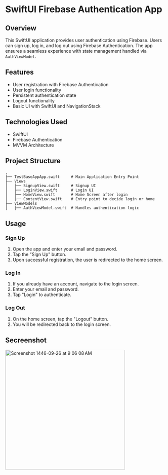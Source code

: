 # SwiftUI Firebase Authentication App

## Overview
This SwiftUI application provides user authentication using Firebase. Users can sign up, log in, and log out using Firebase Authentication. The app ensures a seamless experience with state management handled via `AuthViewModel`.

## Features
- User registration with Firebase Authentication
- User login functionality
- Persistent authentication state
- Logout functionality
- Basic UI with SwiftUI and NavigationStack

## Technologies Used
- SwiftUI
- Firebase Authentication
- MVVM Architecture


## Project Structure
```
.
├── TestBaseAppApp.swift     # Main Application Entry Point
├── Views
│   ├── SignupView.swift     # Signup UI
│   ├── LoginView.swift      # Login UI
│   ├── HomeView.swift       # Home Screen after login
│   ├── ContentView.swift    # Entry point to decide login or home
├── ViewModels
│   ├── AuthViewModel.swift  # Handles authentication logic
```

## Usage
### Sign Up
1. Open the app and enter your email and password.
2. Tap the "Sign Up" button.
3. Upon successful registration, the user is redirected to the home screen.

### Log In
1. If you already have an account, navigate to the login screen.
2. Enter your email and password.
3. Tap "Login" to authenticate.

### Log Out
1. On the home screen, tap the "Logout" button.
2. You will be redirected back to the login screen.


## Secreenshot
<img width="378" alt="Screenshot 1446-09-26 at 9 06 08 AM" src="https://github.com/user-attachments/assets/3e2e3c18-417d-4e67-9e6c-b5cc2c63957d" />
